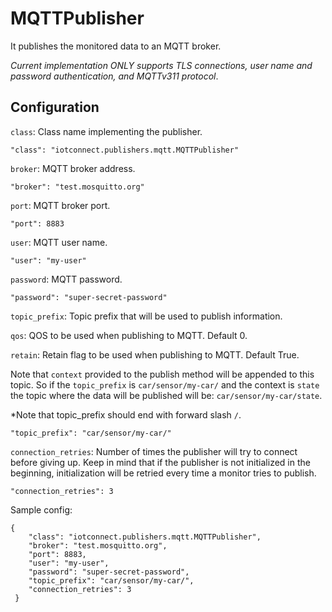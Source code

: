 # MQTTPublisher

It publishes the monitored data to an MQTT broker.

*Current implementation ONLY supports TLS connections, user name and password authentication, and MQTTv311 protocol*.

## Configuration

```class```: Class name implementing the publisher.

```"class": "iotconnect.publishers.mqtt.MQTTPublisher"```

```broker```: MQTT broker address.

```"broker": "test.mosquitto.org"```

```port```: MQTT broker port.

```"port": 8883```

```user```: MQTT user name.

```"user": "my-user"```

```password```: MQTT password.

```"password": "super-secret-password"```

```topic_prefix```: Topic prefix that will be used to publish information.

```qos```: QOS to be used when publishing to MQTT. Default 0.

```retain```: Retain flag to be used when publishing to MQTT. Default True.

Note that ```context``` provided to the publish method will be appended to this topic. So if the ```topic_prefix``` is ```car/sensor/my-car/``` and the context is ```state``` the topic where the data will be published will be: ```car/sensor/my-car/state```.

*Note that topic_prefix should end with forward slash ```/```.

```"topic_prefix": "car/sensor/my-car/"```

```connection_retries```: Number of times the publisher will try to connect before giving up. Keep in mind that if the publisher is not initialized in the beginning, initialization will be retried every time a monitor tries to publish.

```"connection_retries": 3```

Sample config:
```
{
    "class": "iotconnect.publishers.mqtt.MQTTPublisher",
    "broker": "test.mosquitto.org",
    "port": 8883,
    "user": "my-user",
    "password": "super-secret-password",
    "topic_prefix": "car/sensor/my-car/",
    "connection_retries": 3
 }
```

